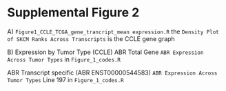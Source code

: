 # Supplemental Figure 2

A)
`Figure1_CCLE_TCGA_gene_trancript_mean expression.R` the `Density Plot of SKCM Ranks Across Transcripts` is the CCLE gene graph




B)
Expression by Tumor Type (CCLE) ABR Total Gene
`ABR Expression Across Tumor Types` in `Figure_1_codes.R`


ABR Transcript specific (ABR ENST00000544583)
`ABR Expression Across Tumor Types` Line 197 in `Figure_1_codes.R`